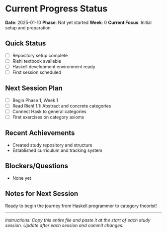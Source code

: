 # Current Progress Status

**Date**: 2025-01-10
**Phase**: Not yet started
**Week**: 0
**Current Focus**: Initial setup and preparation

## Quick Status
- [ ] Repository setup complete
- [ ] Riehl textbook available
- [ ] Haskell development environment ready
- [ ] First session scheduled

## Next Session Plan
- [ ] Begin Phase 1, Week 1
- [ ] Read Riehl 1.1: Abstract and concrete categories
- [ ] Connect Hask to general categories
- [ ] First exercises on category axioms

## Recent Achievements
- Created study repository and structure
- Established curriculum and tracking system

## Blockers/Questions
- None yet

## Notes for Next Session
Ready to begin the journey from Haskell programmer to category theorist!

---

*Instructions: Copy this entire file and paste it at the start of each study session. Update after each session and commit changes.*
